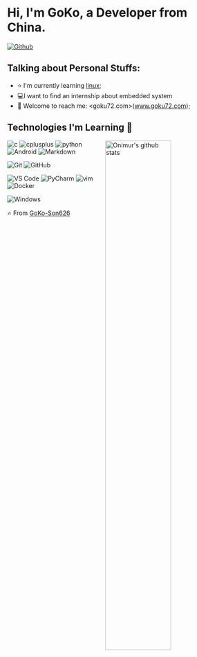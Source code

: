 <!--
 * @Date: 2024-06-20
 * @LastEditors: GoKo-Son626
 * @LastEditTime: 2024-06-20
 * @FilePath: \github\README.md
 * @Description: 
-->
<!-- Your title -->

#  Hi, I'm GoKo, a Developer from China.

<!-- Your badges
You can use the website to generate badges: https://shields.io/
-->

[![Github](https://img.shields.io/badge/-Github-000?style=flat&logo=Github&logoColor=white)](https://github.com/GoKo-Son626)


<!-- Talking about you -->
## Talking about Personal Stuffs:

<!-- Any image aligned to the right. Beware the width -->


- :star: I'm currently learning [linux](https://github.com/GoKo-Son626/linux);
- :computer:I want to find an internship about embedded system
- :email: Welcome to reach me: <goku72.com>(www.goku72.com);

## Technologies I'm Learning :pencil:

<!-- Your github readme stats
You can use this api: https://github.com/anuraghazra/github-readme-stats
-->

<p>
    <a href="https://github.com/GoKo-Son626">
    <img width="55%" align="right" alt="Onimur's github stats" src="https://github-readme-stats.vercel.app/api?username=GoKo-Son626&show_icons=true&hide_border=true" />
  </a>
</p>



 <!-- Your languages and tools. Be careful with the alignment. 
  You can use this sites to get logos: https://www.vectorlogo.zone or https://simpleicons.org/
  -->
![c](http://img.shields.io/badge/-C-A8B9CC?style=flat-square&logo=c&logoColor=ffffff)
![cplusplus](http://img.shields.io/badge/-C++-03234B?style=flat-square&logo=cplusplus&logoColor=ffffff)
![python](http://img.shields.io/badge/-python-3776AB?style=flat-square&logo=python&logoColor=ffffff)
![Android](http://img.shields.io/badge/-Android-34A853?style=flat-square&logo=android&logoColor=ffffff)
![Markdown](https://img.shields.io/badge/-Markdown-000000?style=flat-square&logo=markdown)



![Git](https://img.shields.io/badge/-Git-%23F05032?style=flat-square&logo=git&logoColor=%23ffffff)
![GitHub](https://img.shields.io/badge/-GitHub-181717?style=flat-square&logo=github)


![VS Code](http://img.shields.io/badge/-VS%20Code-007ACC?style=flat-square&logo=visual-studio-code&logoColor=ffffff)
![PyCharm](http://img.shields.io/badge/-PyCharm-000000?style=flat-square&logo=pycharm&logoColor=ffffff)
![vim](http://img.shields.io/badge/-Vim-019733?style=flat-square&logo=vim&logoColor=ffffff)
![Docker](https://img.shields.io/badge/-Docker-black?style=flat-square&logo=docker)



![Windows](http://img.shields.io/badge/-Windows-0078D6?style=flat-square&logo=windows11&logoColor=ffffff)

<!-- Its main projects -->



<!-- This readme was created by Murillo Comino - https://github.com/onimur -->
⭐️ From [GoKo-Son626](https://github.com/GoKo-Son626)
